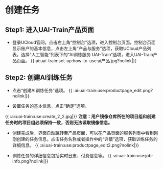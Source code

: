 

# 创建任务

## Step1: 进入UAI-Train产品页面

-  登录UCloud官网，点击右上角“控制台”选项，进入控制台页面。控制台页面显示账户的基本信息，点击左上角“产品与服务”选项，获取UCloud产品列表。选择“人工智能”列表下的“AI训练服务 UAI-Train”选项，进入UAI-Train产品页面。
{{:ai:uai-train:set-up:how-to-use:ai产品.jpg?nolink|}}

## Step2: 创建AI训练任务

- 点击“创建AI训练任务”选项。
{{ :ai:uai-train:use:productpage_edit.png?nolink|}}

- 设置任务的基本信息，点击“确定”选项。

{{ :ai:uai-train:use:create_2_2.jpg|}}
 **注意：用户镜像仓库所在的项目组和创建任务时的项目组必须保持一致，否则无法读取镜像信息。**

- 创建完成后，界面自动跳转至产品页面，可以在产品页面的服务列表中看到刚刚创建的任务信息。点击任务名称或者操作中的“详情”选项，获取训练任务的详细信息。
{{ :ai:uai-train:use:productpage_edit2.png?nolink|}}

- 训练任务的详细信息包括实时日志、付费信息等。
{{ :ai:uai-train:use:job-info.png?nolink|}}

